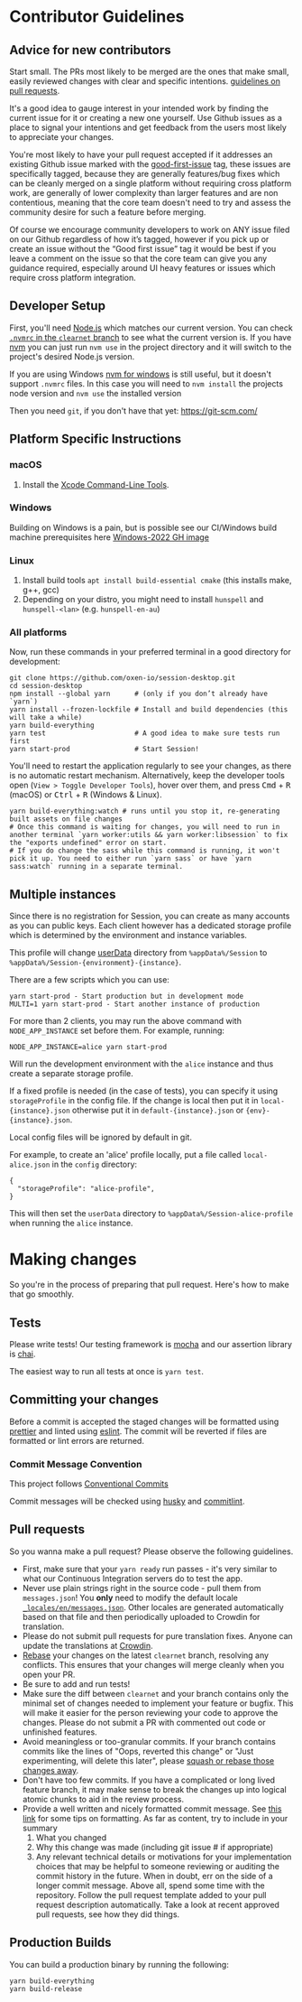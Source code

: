 # Contributor Guidelines

## Advice for new contributors

Start small. The PRs most likely to be merged are the ones that make small,
easily reviewed changes with clear and specific intentions.
[guidelines on pull requests](#pull-requests).

It's a good idea to gauge interest in your intended work by finding the current issue
for it or creating a new one yourself. Use Github issues as a place to signal
your intentions and get feedback from the users most likely to appreciate your changes.

You're most likely to have your pull request accepted if it addresses an existing Github issue marked with the [good-first-issue](https://github.com/oxen-io/session-desktop/issues?q=is%3Aopen+is%3Aissue+label%3A%22good+first+issue%22) tag, these issues are specifically tagged, because they are generally features/bug fixes which can be cleanly merged on a single platform without requiring cross platform work, are generally of lower complexity than larger features and are non contentious, meaning that the core team doesn't need to try and assess the community desire for such a feature before merging.

Of course we encourage community developers to work on ANY issue filed on our Github regardless of how it’s tagged, however if you pick up or create an issue without the “Good first issue” tag it would be best if you leave a comment on the issue so that the core team can give you any guidance required, especially around UI heavy features or issues which require cross platform integration.

## Developer Setup

First, you'll need [Node.js](https://nodejs.org/) which matches our current version.
You can check [`.nvmrc` in the `clearnet` branch](https://github.com/oxen-io/session-desktop/blob/clearnet/.nvmrc) to see what the current version is. If you have [nvm](https://github.com/creationix/nvm)
you can just run `nvm use` in the project directory and it will switch to the project's
desired Node.js version.

If you are using Windows [nvm for windows](https://github.com/coreybutler/nvm-windows) is
still useful, but it doesn't support `.nvmrc` files. In this case you will need to `nvm install` the projects node version and `nvm use` the installed version

Then you need `git`, if you don't have that yet: https://git-scm.com/

## Platform Specific Instructions

### macOS

1.  Install the [Xcode Command-Line Tools](http://osxdaily.com/2014/02/12/install-command-line-tools-mac-os-x/).

### Windows

Building on Windows is a pain, but is possible see our CI/Windows build machine prerequisites here [Windows-2022 GH image](https://github.com/actions/runner-images/blob/main/images/win/Windows2022-Readme.md)

### Linux

1.  Install build tools `apt install build-essential cmake` (this installs make, g++, gcc)
2.  Depending on your distro, you might need to install `hunspell` and `hunspell-<lan>` (e.g. `hunspell-en-au`)

### All platforms

Now, run these commands in your preferred terminal in a good directory for development:

```
git clone https://github.com/oxen-io/session-desktop.git
cd session-desktop
npm install --global yarn      # (only if you don’t already have `yarn`)
yarn install --frozen-lockfile # Install and build dependencies (this will take a while)
yarn build-everything
yarn test                      # A good idea to make sure tests run first
yarn start-prod                # Start Session!
```

You'll need to restart the application regularly to see your changes, as there
is no automatic restart mechanism. Alternatively, keep the developer tools open
(`View > Toggle Developer Tools`), hover over them, and press
<kbd>Cmd</kbd> + <kbd>R</kbd> (macOS) or <kbd>Ctrl</kbd> + <kbd>R</kbd>
(Windows & Linux).

```
yarn build-everything:watch # runs until you stop it, re-generating built assets on file changes
# Once this command is waiting for changes, you will need to run in another terminal `yarn worker:utils && yarn worker:libsession` to fix the "exports undefined" error on start.
# If you do change the sass while this command is running, it won't pick it up. You need to either run `yarn sass` or have `yarn sass:watch` running in a separate terminal.
```

## Multiple instances

Since there is no registration for Session, you can create as many accounts as you
can public keys. Each client however has a dedicated storage profile which is determined by the environment and instance variables.

This profile will change [userData](https://electron.atom.io/docs/all/#appgetpathname)
directory from `%appData%/Session` to `%appData%/Session-{environment}-{instance}`.

There are a few scripts which you can use:

```
yarn start-prod - Start production but in development mode
MULTI=1 yarn start-prod - Start another instance of production
```

For more than 2 clients, you may run the above command with `NODE_APP_INSTANCE` set before them.
For example, running:

```
NODE_APP_INSTANCE=alice yarn start-prod
```

Will run the development environment with the `alice` instance and thus create a separate storage profile.

If a fixed profile is needed (in the case of tests), you can specify it using `storageProfile` in the config file. If the change is local then put it in `local-{instance}.json` otherwise put it in `default-{instance}.json` or `{env}-{instance}.json`.

Local config files will be ignored by default in git.

For example, to create an 'alice' profile locally, put a file called `local-alice.json` in the
`config` directory:

```
{
  "storageProfile": "alice-profile",
}
```

This will then set the `userData` directory to `%appData%/Session-alice-profile` when running the `alice` instance.

# Making changes

So you're in the process of preparing that pull request. Here's how to make that go
smoothly.

## Tests

Please write tests! Our testing framework is
[mocha](http://mochajs.org/) and our assertion library is
[chai](http://chaijs.com/api/assert/).

The easiest way to run all tests at once is `yarn test`.

## Committing your changes

Before a commit is accepted the staged changes will be formatted using [prettier](https://prettier.io/) and linted using [eslint](https://eslint.org/). The commit will be reverted if files are formatted or lint errors are returned.

### Commit Message Convention

This project follows [Conventional Commits](https://www.conventionalcommits.org/en/v1.0.0/)

Commit messages will be checked using [husky](https://typicode.github.io/husky/#/) and [commitlint](https://commitlint.js.org/).

## Pull requests

So you wanna make a pull request? Please observe the following guidelines.

- First, make sure that your `yarn ready` run passes - it's very similar to what our
  Continuous Integration servers do to test the app.
- Never use plain strings right in the source code - pull them from `messages.json`!
  You **only** need to modify the default locale
  [`_locales/en/messages.json`](_locales/en/messages.json).
    Other locales are generated automatically based on that file and then periodically
    uploaded to Crowdin for translation.
- Please do not submit pull requests for pure translation fixes. Anyone can update
  the translations at [Crowdin](https://crowdin.com/project/session-desktop).
- [Rebase](https://nathanleclaire.com/blog/2014/09/14/dont-be-scared-of-git-rebase/) your
  changes on the latest `clearnet` branch, resolving any conflicts.
  This ensures that your changes will merge cleanly when you open your PR.
- Be sure to add and run tests!
- Make sure the diff between `clearnet` and your branch contains only the
  minimal set of changes needed to implement your feature or bugfix. This will
  make it easier for the person reviewing your code to approve the changes.
  Please do not submit a PR with commented out code or unfinished features.
- Avoid meaningless or too-granular commits. If your branch contains commits like
  the lines of "Oops, reverted this change" or "Just experimenting, will
  delete this later", please [squash or rebase those changes away](https://robots.thoughtbot.com/git-interactive-rebase-squash-amend-rewriting-history).
- Don't have too few commits. If you have a complicated or long lived feature
  branch, it may make sense to break the changes up into logical atomic chunks
  to aid in the review process.
- Provide a well written and nicely formatted commit message. See [this
  link](http://chris.beams.io/posts/git-commit/)
  for some tips on formatting. As far as content, try to include in your
  summary
  1.  What you changed
  2.  Why this change was made (including git issue # if appropriate)
  3.  Any relevant technical details or motivations for your implementation
      choices that may be helpful to someone reviewing or auditing the commit
      history in the future. When in doubt, err on the side of a longer
      commit message.
Above all, spend some time with the repository. Follow the pull request template added to
your pull request description automatically. Take a look at recent approved pull requests,
see how they did things.

## Production Builds

You can build a production binary by running the following:

```
yarn build-everything
yarn build-release
```
